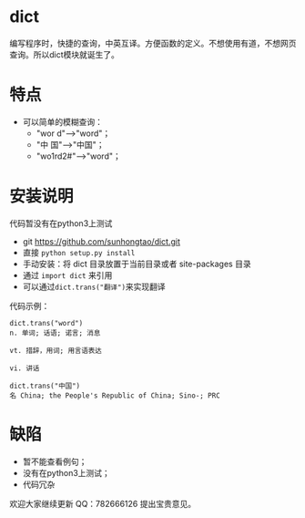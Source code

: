 dict
========
编写程序时，快捷的查询，中英互译。方便函数的定义。不想使用有道，不想网页查询。所以dict模块就诞生了。


特点
========
* 可以简单的模糊查询：
    * "wor d"-->"word"；
    * "中  国"-->"中国"；
    * "wo1rd2#"-->"word"；

安装说明
=======

代码暂没有在python3上测试

* git https://github.com/sunhongtao/dict.git
* 直接 `python setup.py install`
* 手动安装：将 dict 目录放置于当前目录或者 site-packages 目录
* 通过 `import dict` 来引用
* 可以通过`dict.trans("翻译")`来实现翻译


代码示例：

```pycon
dict.trans("word")
n. 单词; 话语; 诺言; 消息 

vt. 措辞，用词; 用言语表达 

vi. 讲话 

dict.trans("中国")
名 China; the People's Republic of China; Sino-; PRC 
```
缺陷
=======
* 暂不能查看例句；
* 没有在python3上测试；
* 代码冗杂

欢迎大家继续更新
QQ：782666126
提出宝贵意见。
